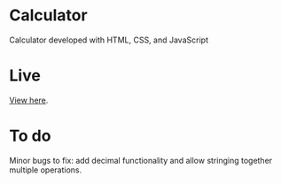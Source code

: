 # Calculator
Calculator developed with HTML, CSS, and JavaScript

# Live
[View here](https://stochasticats.github.io/calculator/).

# To do
Minor bugs to fix: add decimal functionality and allow stringing together multiple operations.